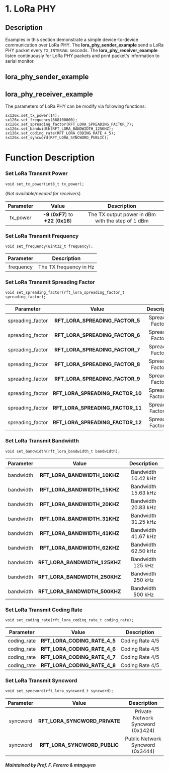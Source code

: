 # 1. LoRa PHY

## Description

Examples in this section demonstrate a simple device-to-device communication over LoRa PHY. The **lora_phy_sender_example** send a LoRa PHY packet every `TX_INTERVAL` seconds. The **lora_phy_receiver_example** listen continuously for LoRa PHY packets and print packet's information to serial monitor.

## lora_phy_sender_example
## lora_phy_receiver_example

The parameters of LoRa PHY can be modify via following functions:

```
sx126x.set_tx_power(14);
sx126x.set_frequency(868100000);
sx126x.set_spreading_factor(RFT_LORA_SPREADING_FACTOR_7);
sx126x.set_bandwidth(RFT_LORA_BANDWIDTH_125KHZ);
sx126x.set_coding_rate(RFT_LORA_CODING_RATE_4_5);
sx126x.set_syncword(RFT_LORA_SYNCWORD_PUBLIC);
```

# Function Description

### Set LoRa Transmit Power
```
void set_tx_power(int8_t tx_power);
```

(*Not available/needed for receivers*)

| Parameter | Value                                   | Description                                       |
|:---------:|:---------------------------------------:|:-------------------------------------------------:|
|  tx_power | **-9** (**0xF7**) to **+22** (**0x16**) | The TX output power in dBm with the step of 1 dBm |

### Set LoRa Transmit Frequency
```
void set_frequency(uint32_t frequency);
```

| Parameter |       Description      |
|:---------:|:----------------------:|
| frequency | The TX frequency in Hz |

### Set LoRa Transmit Spreading Factor
```
void set_spreading_factor(rft_lora_spreading_factor_t spreading_factor);
```

| Parameter        | Value                            | Description         |
|:----------------:|:--------------------------------:|:-------------------:|
| spreading_factor | **RFT_LORA_SPREADING_FACTOR_5**  | Spreading Factor 5  |
| spreading_factor | **RFT_LORA_SPREADING_FACTOR_6**  | Spreading Factor 6  |
| spreading_factor | **RFT_LORA_SPREADING_FACTOR_7**  | Spreading Factor 7  |
| spreading_factor | **RFT_LORA_SPREADING_FACTOR_8**  | Spreading Factor 8  |
| spreading_factor | **RFT_LORA_SPREADING_FACTOR_9**  | Spreading Factor 9  |
| spreading_factor | **RFT_LORA_SPREADING_FACTOR_10** | Spreading Factor 10 |
| spreading_factor | **RFT_LORA_SPREADING_FACTOR_11** | Spreading Factor 11 |
| spreading_factor | **RFT_LORA_SPREADING_FACTOR_12** | Spreading Factor 12 |

### Set LoRa Transmit Bandwidth
```
void set_bandwidth(rft_lora_bandwidth_t bandwidth);
```

| Parameter | Value                         | Description         |
|:---------:|:-----------------------------:|:-------------------:|
| bandwidth | **RFT_LORA_BANDWIDTH_10KHZ**  | Bandwidth 10.42 kHz |
| bandwidth | **RFT_LORA_BANDWIDTH_15KHZ**  | Bandwidth 15.63 kHz |
| bandwidth | **RFT_LORA_BANDWIDTH_20KHZ**  | Bandwidth 20.83 kHz |
| bandwidth | **RFT_LORA_BANDWIDTH_31KHZ**  | Bandwidth 31.25 kHz |
| bandwidth | **RFT_LORA_BANDWIDTH_41KHZ**  | Bandwidth 41.67 kHz |
| bandwidth | **RFT_LORA_BANDWIDTH_62KHZ**  | Bandwidth 62.50 kHz |
| bandwidth | **RFT_LORA_BANDWIDTH_125KHZ** |  Bandwidth 125 kHz  |
| bandwidth | **RFT_LORA_BANDWIDTH_250KHZ** |  Bandwidth 250 kHz  |
| bandwidth | **RFT_LORA_BANDWIDTH_500KHZ** |  Bandwidth 500 kHz  |

### Set LoRa Transmit Coding Rate
```
void set_coding_rate(rft_lora_coding_rate_t coding_rate);
```

| Parameter   | Value                         | Description     |
|:-----------:|:-----------------------------:|:---------------:|
| coding_rate | **RFT_LORA_CODING_RATE_4_5**  | Coding Rate 4/5 |
| coding_rate | **RFT_LORA_CODING_RATE_4_6**  | Coding Rate 4/5 |
| coding_rate | **RFT_LORA_CODING_RATE_4_7**  | Coding Rate 4/5 |
| coding_rate | **RFT_LORA_CODING_RATE_4_8**  | Coding Rate 4/5 |

### Set LoRa Transmit Syncword
```
void set_syncword(rft_lora_syncword_t syncword);
```

| Parameter | Value                         | Description                       |
|:---------:|:-----------------------------:|:---------------------------------:|
| syncword  | **RFT_LORA_SYNCWORD_PRIVATE** | Private Network Syncword (0x1424) |
| syncword  | **RFT_LORA_SYNCWORD_PUBLIC**  | Public Network Syncword (0x3444)  |

##### Maintained by Prof. F. Fererro & mtnguyen

